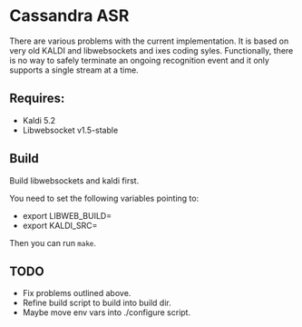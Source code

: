 # Cassandra ASR

There are various problems with the current implementation. It is based on very old KALDI and libwebsockets and ixes coding syles. Functionally, there is no way to safely terminate an ongoing recognition event and it only supports a single stream at a time.

## Requires:

- Kaldi 5.2
- Libwebsocket v1.5-stable

## Build

Build libwebsockets and kaldi first.

You need to set the following variables pointing to:
  - export LIBWEB_BUILD=<path-to-libwebsocket-build-dir>
  - export KALDI_SRC=<path-to-kaldi-source-dir>

Then you can run `make`.

## TODO
- Fix problems outlined above. 
- Refine build script to build into build dir. 
- Maybe move env vars into ./configure script. 
